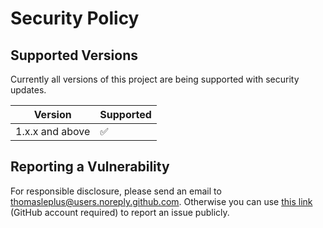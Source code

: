 # Security Policy

## Supported Versions

Currently all versions of this project are
being supported with security updates.

| Version         | Supported          |
| --------------- | ------------------ |
| 1.x.x and above | :white_check_mark: |

## Reporting a Vulnerability

For responsible disclosure, please send an email to thomasleplus@users.noreply.github.com. Otherwise you can use [this link](https://github.com/thomasleplus/kml-utils/issues/new?assignees=thomasleplus&labels=security&template=security_vulnerability.md&title=%5BVULN%5D) (GitHub account required) to report an issue publicly.

